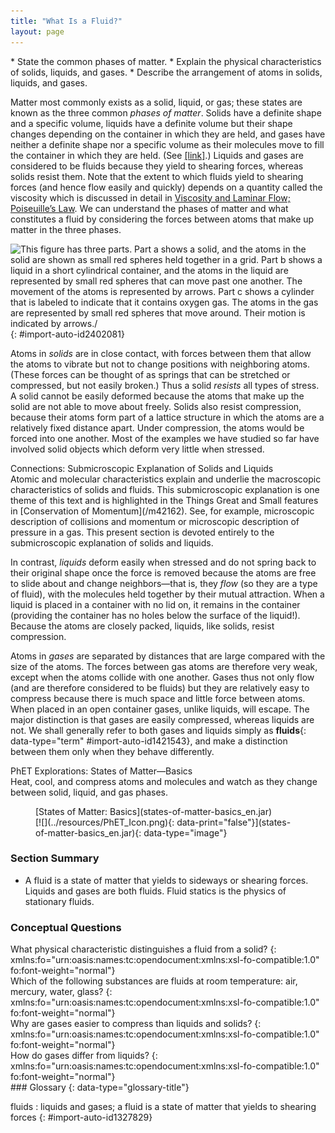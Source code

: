 ```yaml
---
title: "What Is a Fluid?"
layout: page
---
```



<div data-type="abstract" markdown="1">
* State the common phases of matter.
* Explain the physical characteristics of solids, liquids, and gases.
* Describe the arrangement of atoms in solids, liquids, and gases.

</div>

Matter most commonly exists as a solid, liquid, or gas; these states are known as the three common *phases of matter*. Solids have a definite shape and a specific volume, liquids have a definite volume but their shape changes depending on the container in which they are held, and gases have neither a definite shape nor a specific volume as their molecules move to fill the container in which they are held. (See [\[link\]](#import-auto-id2402081).) Liquids and gases are considered to be fluids because they yield to shearing forces, whereas solids resist them. Note that the extent to which fluids yield to shearing forces (and hence flow easily and quickly) depends on a quantity called the viscosity which is discussed in detail in [Viscosity and Laminar Flow; Poiseuille’s Law](/m42209). We can understand the phases of matter and what constitutes a fluid by considering the forces between atoms that make up matter in the three phases.

![This figure has three parts. Part a shows a solid, and the atoms in the solid are shown as small red spheres held together in a grid. Part b shows a liquid in a short cylindrical container, and the atoms in the liquid are represented by small red spheres that can move past one another. The movement of the atoms is represented by arrows. Part c shows a cylinder that is labeled to indicate that it contains oxygen gas. The atoms in the gas are represented by small red spheres that move around. Their motion is indicated by arrows./](../resources/Figure_12_01_01a.jpg "(a) Atoms in a solid always have the same neighbors, held near home by forces represented here by springs. These atoms are essentially in contact with one another. A rock is an example of a solid. This rock retains its shape because of the forces holding its atoms together. (b) Atoms in a liquid are also in close contact but can slide over one another. Forces between them strongly resist attempts to push them closer together and also hold them in close contact. Water is an example of a liquid. Water can flow, but it also remains in an open container because of the forces between its atoms. (c) Atoms in a gas are separated by distances that are considerably larger than the size of the atoms themselves, and they move about freely. A gas must be held in a closed container to prevent it from moving out freely."){: #import-auto-id2402081}

Atoms in *solids* are in close contact, with forces between them that allow the atoms to vibrate but not to change positions with neighboring atoms. (These forces can be thought of as springs that can be stretched or compressed, but not easily broken.) Thus a solid *resists* all types of stress. A solid cannot be easily deformed because the atoms that make up the solid are not able to move about freely. Solids also resist compression, because their atoms form part of a lattice structure in which the atoms are a relatively fixed distance apart. Under compression, the atoms would be forced into one another. Most of the examples we have studied so far have involved solid objects which deform very little when stressed.

<div data-type="note" data-has-label="true" data-label="" markdown="1">
<div data-type="title">
Connections: Submicroscopic Explanation of Solids and Liquids
</div>
Atomic and molecular characteristics explain and underlie the macroscopic characteristics of solids and fluids. This submicroscopic explanation is one theme of this text and is highlighted in the Things Great and Small features in [Conservation of Momentum](/m42162). See, for example, microscopic description of collisions and momentum or microscopic description of pressure in a gas. This present section is devoted entirely to the submicroscopic explanation of solids and liquids.

</div>

In contrast, *liquids* deform easily when stressed and do not spring back to their original shape once the force is removed because the atoms are free to slide about and change neighbors—that is, they *flow* (so they are a type of fluid), with the molecules held together by their mutual attraction. When a liquid is placed in a container with no lid on, it remains in the container (providing the container has no holes below the surface of the liquid!). Because the atoms are closely packed, liquids, like solids, resist compression.

Atoms in *gases* are separated by distances that are large compared with the size of the atoms. The forces between gas atoms are therefore very weak, except when the atoms collide with one another. Gases thus not only flow (and are therefore considered to be fluids) but they are relatively easy to compress because there is much space and little force between atoms. When placed in an open container gases, unlike liquids, will escape. The major distinction is that gases are easily compressed, whereas liquids are not. We shall generally refer to both gases and liquids simply as **fluids**{: data-type="term" #import-auto-id1421543}, and make a distinction between them only when they behave differently.

<div data-type="note" data-has-label="true" id="eip-403" data-label="" markdown="1">
<div data-type="title">
PhET Explorations: States of Matter—Basics
</div>
Heat, cool, and compress atoms and molecules and watch as they change between solid, liquid, and gas phases.

<figure markdown="1" id="eip-id2715874">
<figcaption>
[States of Matter: Basics](states-of-matter-basics_en.jar)
</figcaption>
<span data-type="media" id="Phet_module_12.1" data-alt=""> [![](../resources/PhET_Icon.png){: data-print="false"}](states-of-matter-basics_en.jar){: data-type="image"} <span data-media-type="image/png" data-print="true" data-src="PhET_Icon.png" data-type="image" width="450" /> </span>
</figure>
</div>

### Section Summary

* A fluid is a state of matter that yields to sideways or shearing forces. Liquids and gases are both fluids. Fluid statics is the physics of stationary fluids.

### Conceptual Questions

<div data-type="exercise" data-element-type="conceptual-questions">
<div data-type="problem" markdown="1">
What physical characteristic distinguishes a fluid from a solid?
{: xmlns:fo="urn:oasis:names:tc:opendocument:xmlns:xsl-fo-compatible:1.0" fo:font-weight="normal"}

</div>
</div>

<div data-type="exercise" data-element-type="conceptual-questions">
<div data-type="problem" markdown="1">
Which of the following substances are fluids at room temperature: air, mercury, water, glass?
{: xmlns:fo="urn:oasis:names:tc:opendocument:xmlns:xsl-fo-compatible:1.0" fo:font-weight="normal"}

</div>
</div>

<div data-type="exercise">
<div data-type="problem" markdown="1">
Why are gases easier to compress than liquids and solids?
{: xmlns:fo="urn:oasis:names:tc:opendocument:xmlns:xsl-fo-compatible:1.0" fo:font-weight="normal"}

</div>
</div>

<div data-type="exercise" data-element-type="conceptual-questions">
<div data-type="problem" markdown="1">
How do gases differ from liquids?
{: xmlns:fo="urn:oasis:names:tc:opendocument:xmlns:xsl-fo-compatible:1.0" fo:font-weight="normal"}

</div>
</div>

<div data-type="glossary" markdown="1">
### Glossary
{: data-type="glossary-title"}

fluids
: liquids and gases; a fluid is a state of matter that yields to shearing forces
{: #import-auto-id1327829}

</div>

